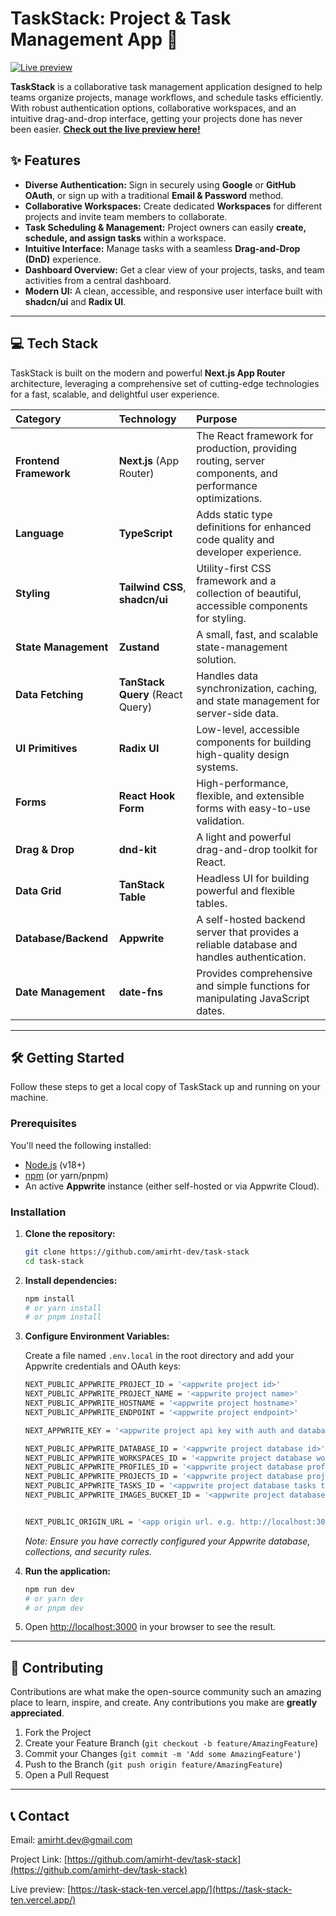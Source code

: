 # TaskStack: Project & Task Management App 🚀

[![Live preview](https://img.shields.io/badge/Live%20Demo-Vercel-000000?style=for-the-badge&logo=vercel)](https://task-stack-ten.vercel.app/)

**TaskStack** is a collaborative task management application designed to help teams organize projects, manage workflows, and schedule tasks efficiently. With robust authentication options, collaborative workspaces, and an intuitive drag-and-drop interface, getting your projects done has never been easier. **[Check out the live preview here!](https://task-stack-ten.vercel.app/)**

## ✨ Features

- **Diverse Authentication:** Sign in securely using **Google** or **GitHub OAuth**, or sign up with a traditional **Email & Password** method.
- **Collaborative Workspaces:** Create dedicated **Workspaces** for different projects and invite team members to collaborate.
- **Task Scheduling & Management:** Project owners can easily **create, schedule, and assign tasks** within a workspace.
- **Intuitive Interface:** Manage tasks with a seamless **Drag-and-Drop (DnD)** experience.
- **Dashboard Overview:** Get a clear view of your projects, tasks, and team activities from a central dashboard.
- **Modern UI:** A clean, accessible, and responsive user interface built with **shadcn/ui** and **Radix UI**.

---

## 💻 Tech Stack

TaskStack is built on the modern and powerful **Next.js App Router** architecture, leveraging a comprehensive set of cutting-edge technologies for a fast, scalable, and delightful user experience.

| Category               | Technology                       | Purpose                                                                                                  |
| :--------------------- | :------------------------------- | :------------------------------------------------------------------------------------------------------- |
| **Frontend Framework** | **Next.js** (App Router)         | The React framework for production, providing routing, server components, and performance optimizations. |
| **Language**           | **TypeScript**                   | Adds static type definitions for enhanced code quality and developer experience.                         |
| **Styling**            | **Tailwind CSS**, **shadcn/ui**  | Utility-first CSS framework and a collection of beautiful, accessible components for styling.            |
| **State Management**   | **Zustand**                      | A small, fast, and scalable state-management solution.                                                   |
| **Data Fetching**      | **TanStack Query** (React Query) | Handles data synchronization, caching, and state management for server-side data.                        |
| **UI Primitives**      | **Radix UI**                     | Low-level, accessible components for building high-quality design systems.                               |
| **Forms**              | **React Hook Form**              | High-performance, flexible, and extensible forms with easy-to-use validation.                            |
| **Drag & Drop**        | **dnd-kit**                      | A light and powerful drag-and-drop toolkit for React.                                                    |
| **Data Grid**          | **TanStack Table**               | Headless UI for building powerful and flexible tables.                                                   |
| **Database/Backend**   | **Appwrite**                     | A self-hosted backend server that provides a reliable database and handles authentication.               |
| **Date Management**    | **date-fns**                     | Provides comprehensive and simple functions for manipulating JavaScript dates.                           |

---

## 🛠️ Getting Started

Follow these steps to get a local copy of TaskStack up and running on your machine.

### Prerequisites

You'll need the following installed:

- [Node.js](https://nodejs.org/en/download/) (v18+)
- [npm](https://www.npmjs.com/) (or yarn/pnpm)
- An active **Appwrite** instance (either self-hosted or via Appwrite Cloud).

### Installation

1.  **Clone the repository:**

    ```bash
    git clone https://github.com/amirht-dev/task-stack
    cd task-stack
    ```

2.  **Install dependencies:**

    ```bash
    npm install
    # or yarn install
    # or pnpm install
    ```

3.  **Configure Environment Variables:**

    Create a file named `.env.local` in the root directory and add your Appwrite credentials and OAuth keys:

    ```bash
    NEXT_PUBLIC_APPWRITE_PROJECT_ID = '<appwrite project id>'
    NEXT_PUBLIC_APPWRITE_PROJECT_NAME = '<appwrite project name>'
    NEXT_PUBLIC_APPWRITE_HOSTNAME = '<appwrite project hostname>'
    NEXT_PUBLIC_APPWRITE_ENDPOINT = '<appwrite project endpoint>'

    NEXT_APPWRITE_KEY = '<appwrite project api key with auth and database.rows.read and database.rows.write scopes>'

    NEXT_PUBLIC_APPWRITE_DATABASE_ID = '<appwrite project database id>'
    NEXT_PUBLIC_APPWRITE_WORKSPACES_ID = '<appwrite project database workspaces table id>'
    NEXT_PUBLIC_APPWRITE_PROFILES_ID = '<appwrite project database profiles table id>'
    NEXT_PUBLIC_APPWRITE_PROJECTS_ID = '<appwrite project database projects table id>'
    NEXT_PUBLIC_APPWRITE_TASKS_ID = '<appwrite project database tasks table id>'
    NEXT_PUBLIC_APPWRITE_IMAGES_BUCKET_ID = '<appwrite project database images bucket id>'


    NEXT_PUBLIC_ORIGIN_URL = '<app origin url. e.g. http://localhost:3000 for development or vercel domain for production>'
    ```

    _Note: Ensure you have correctly configured your Appwrite database, collections, and security rules._

4.  **Run the application:**

    ```bash
    npm run dev
    # or yarn dev
    # or pnpm dev
    ```

5.  Open [http://localhost:3000](http://localhost:3000) in your browser to see the result.

---

## 🤝 Contributing

Contributions are what make the open-source community such an amazing place to learn, inspire, and create. Any contributions you make are **greatly appreciated**.

1.  Fork the Project
2.  Create your Feature Branch (`git checkout -b feature/AmazingFeature`)
3.  Commit your Changes (`git commit -m 'Add some AmazingFeature'`)
4.  Push to the Branch (`git push origin feature/AmazingFeature`)
5.  Open a Pull Request

---

## 📞 Contact

Email: amirht.dev@gmail.com

Project Link: [https://github.com/amirht-dev/task-stack](https://github.com/amirht-dev/task-stack)

Live preview: [https://task-stack-ten.vercel.app/](https://task-stack-ten.vercel.app/)
